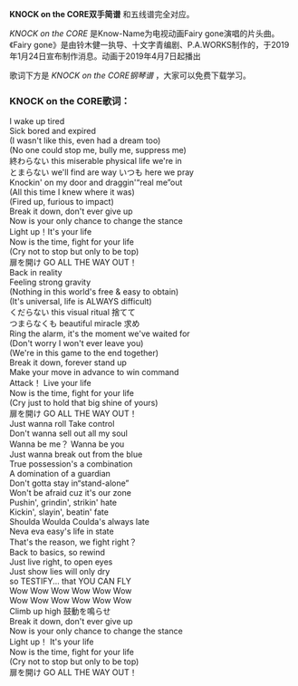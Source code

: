 

**KNOCK on the CORE双手简谱** 和五线谱完全对应。

_KNOCK on the CORE_ 是Know-Name为电视动画Fairy gone演唱的片头曲。《Fairy
gone》是由铃木健一执导、十文字青编剧、P.A.WORKS制作的，于2019年1月24日宣布制作消息。动画于2019年4月7日起播出

歌词下方是 _KNOCK on the CORE钢琴谱_ ，大家可以免费下载学习。

### KNOCK on the CORE歌词：

I wake up tired  
Sick bored and expired  
(I wasn't like this, even had a dream too)  
(No one could stop me, bully me, suppress me)  
終わらない this miserable physical life we're in  
とまらない we'll find are way いつも here we pray  
Knockin' on my door and draggin'“real me”out  
(All this time I knew where it was)  
(Fired up, furious to impact)  
Break it down, don't ever give up  
Now is your only chance to change the stance  
Light up！It's your life  
Now is the time, fight for your life  
(Cry not to stop but only to be top)  
扉を開け GO ALL THE WAY OUT！  
Back in reality  
Feeling strong gravity  
(Nothing in this world's free & easy to obtain)  
(It's universal, life is ALWAYS difficult)  
くだらない this visual ritual 捨てて  
つまらなくも beautiful miracle 求め  
Ring the alarm, it's the moment we've waited for  
(Don't worry I won't ever leave you)  
(We're in this game to the end together)  
Break it down, forever stand up  
Make your move in advance to win command  
Attack！ Live your life  
Now is the time, fight for your life  
(Cry just to hold that big shine of yours)  
扉を開け GO ALL THE WAY OUT！  
Just wanna roll Take control  
Don't wanna sell out all my soul  
Wanna be me？ Wanna be you  
Just wanna break out from the blue  
True possession's a combination  
A domination of a guardian  
Don't gotta stay in“stand-alone”  
Won't be afraid cuz it's our zone  
Pushin', grindin', strikin' hate  
Kickin', slayin', beatin' fate  
Shoulda Woulda Coulda's always late  
Neva eva easy's life in state  
That's the reason, we fight right？  
Back to basics, so rewind  
Just live right, to open eyes  
Just show lies will only dry  
so TESTIFY... that YOU CAN FLY  
Wow Wow Wow Wow Wow Wow  
Wow Wow Wow Wow Wow Wow  
Climb up high 鼓動を鳴らせ  
Break it down, don't ever give up  
Now is your only chance to change the stance  
Light up！ It's your life  
Now is the time, fight for your life  
(Cry not to stop but only to be top)  
扉を開け GO ALL THE WAY OUT！

